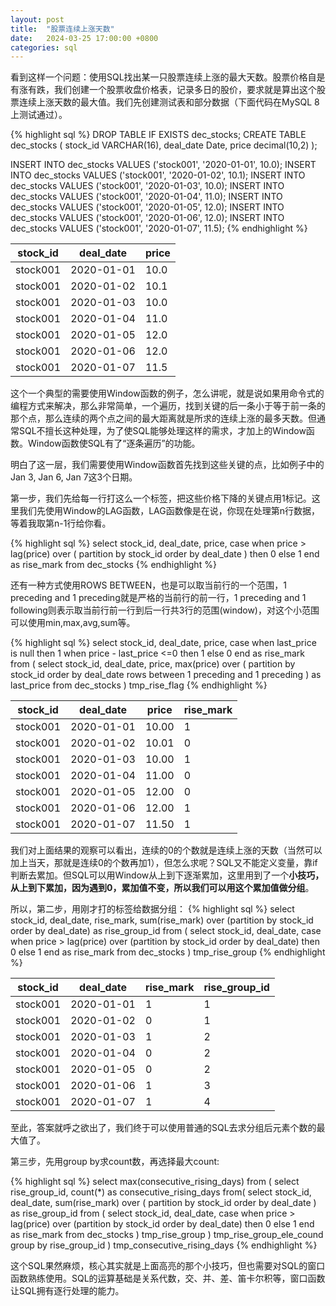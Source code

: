 ```yaml
---
layout: post
title:  "股票连续上涨天数"
date:   2024-03-25 17:00:00 +0800
categories: sql
---
```


看到这样一个问题：使用SQL找出某一只股票连续上涨的最大天数。股票价格自是有涨有跌，我们创建一个股票收盘价格表，记录多日的股价，要求就是算出这个股票连续上涨天数的最大值。我们先创建测试表和部分数据（下面代码在MySQL 8上测试通过）。

{% highlight sql %}
DROP TABLE IF EXISTS dec_stocks;
CREATE TABLE dec_stocks (
  stock_id VARCHAR(16),
  deal_date Date, 
  price decimal(10,2)
);

INSERT INTO dec_stocks VALUES ('stock001', '2020-01-01', 10.0);
INSERT INTO dec_stocks VALUES ('stock001', '2020-01-02', 10.1);
INSERT INTO dec_stocks VALUES ('stock001', '2020-01-03', 10.0);
INSERT INTO dec_stocks VALUES ('stock001', '2020-01-04', 11.0);
INSERT INTO dec_stocks VALUES ('stock001', '2020-01-05', 12.0);
INSERT INTO dec_stocks VALUES ('stock001', '2020-01-06', 12.0);
INSERT INTO dec_stocks VALUES ('stock001', '2020-01-07', 11.5); 
{% endhighlight %}

| stock_id | deal_date | price | 
| ---- | ---- | ---- | 
| stock001 |2020-01-01 | 10.0 | 
| stock001 |2020-01-02 | 10.1 | 
| stock001 |2020-01-03 | 10.0 | 
| stock001 |2020-01-04 | 11.0 | 
| stock001 |2020-01-05 | 12.0 | 
| stock001 |2020-01-06 | 12.0 | 
| stock001 |2020-01-07 | 11.5 | 


这个一个典型的需要使用Window函数的例子，怎么讲呢，就是说如果用命令式的编程方式来解决，那么非常简单，一个遍历，找到关键的后一条小于等于前一条的那个点，那么连续的两个点之间的最大距离就是所求的连续上涨的最多天数。但通常SQL不擅长这种处理，为了使SQL能够处理这样的需求，才加上的Window函数。Window函数使SQL有了“逐条遍历”的功能。

明白了这一层，我们需要使用Window函数首先找到这些关键的点，比如例子中的Jan 3, Jan 6, Jan 7这3个日期。

第一步，我们先给每一行打这么一个标签，把这些价格下降的关键点用1标记。这里我们先使用Window的LAG函数，LAG函数像是在说，你现在处理第n行数据，等着我取第n-1行给你看。

{% highlight sql %}
select stock_id, deal_date, price, 
	case when price > lag(price) over (
		partition by stock_id order by deal_date
	) then 0 else 1 end as rise_mark
from dec_stocks
{% endhighlight %}

还有一种方式使用ROWS BETWEEN，也是可以取当前行的一个范围，1 preceding and 1 preceding就是严格的当前行的前一行，1 preceding and 1 following则表示取当前行前一行到后一行共3行的范围(window)，对这个小范围可以使用min,max,avg,sum等。

{% highlight sql %}
select stock_id, deal_date, price,
	case when last_price is null then 1 
		when price - last_price <=0 then 1 
		else 0 end as rise_mark 
from (
	select stock_id, deal_date, price, max(price) over (
	  partition by stock_id order by deal_date
	  rows between 1 preceding and 1 preceding
	) as last_price
	from dec_stocks 
) tmp_rise_flag
{% endhighlight %}


| stock_id | deal_date | price | rise_mark |
| ---- | ---- | ---- | ---- |
| stock001 |2020-01-01 | 10.00 | 1 |
| stock001 |2020-01-02 | 10.01 | 0 |
| stock001 |2020-01-03 | 10.00 | 1 |
| stock001 |2020-01-04 | 11.00 | 0 |
| stock001 |2020-01-05 | 12.00 | 0 |
| stock001 |2020-01-06 | 12.00 | 1 |
| stock001 |2020-01-07 | 11.50 | 1 |

我们对上面结果的观察可以看出，连续的0的个数就是连续上涨的天数（当然可以加上当天，那就是连续0的个数再加1），但怎么求呢？SQL又不能定义变量，靠if判断去累加。但SQL可以用Window从上到下逐渐累加，这里用到了一个**小技巧，从上到下累加，因为遇到0，累加值不变，所以我们可以用这个累加值做分组**。

所以，第二步，用刚才打的标签给数据分组：
{% highlight sql %}
select stock_id, deal_date, rise_mark, sum(rise_mark) 
  over (partition by stock_id order by deal_date) as rise_group_id from (
	select stock_id, deal_date, case when price > lag(price) 
		over (partition by stock_id order by deal_date)
		then 0 else 1 end as rise_mark
	from dec_stocks
 ) tmp_rise_group 
{% endhighlight %}

| stock_id | deal_date | rise_mark | rise_group_id |
| ---- | ---- | ---- | ---- |
| stock001 |2020-01-01 | 1 | 1 |
| stock001 |2020-01-02 | 0 | 1 |
| stock001 |2020-01-03 | 1 | 2 |
| stock001 |2020-01-04 | 0 | 2 |
| stock001 |2020-01-05 | 0 | 2 |
| stock001 |2020-01-06 | 1 | 3 |
| stock001 |2020-01-07 | 1 | 4 |

至此，答案就呼之欲出了，我们终于可以使用普通的SQL去求分组后元素个数的最大值了。

第三步，先用group by求count数，再选择最大count:

{% highlight sql %}
select max(consecutive_rising_days) from (
	select rise_group_id, count(*) as consecutive_rising_days from( 
		select stock_id, deal_date, sum(rise_mark)  over  (
				partition by stock_id order by deal_date
				) as rise_group_id from (
			select stock_id, deal_date, case when price > lag(price) 
				over (partition by stock_id order by deal_date)
				then 0 else 1 end as rise_mark
			from dec_stocks
		) tmp_rise_group 
	) tmp_rise_group_ele_cound	
	group by rise_group_id
) tmp_consecutive_rising_days
{% endhighlight %}

这个SQL果然麻烦，核心其实就是上面高亮的那个小技巧，但也需要对SQL的窗口函数熟练使用。SQL的运算基础是关系代数，交、并、差、笛卡尔积等，窗口函数让SQL拥有逐行处理的能力。
